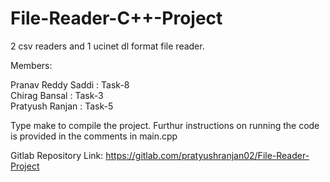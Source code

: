 # File-Reader-C++-Project
2 csv readers and 1 ucinet dl format file reader.

Members:

Pranav Reddy Saddi  : Task-8  
Chirag Bansal       : Task-3  
Pratyush Ranjan     : Task-5  

Type make to compile the project. 
Furthur instructions on running the code is provided in the comments in main.cpp

Gitlab Repository Link: https://gitlab.com/pratyushranjan02/File-Reader-Project
